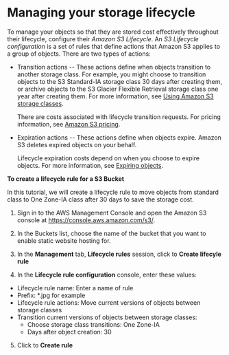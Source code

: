 # Managing your storage lifecycle
To manage your objects so that they are stored cost effectively throughout their lifecycle, configure their *Amazon S3 Lifecycle*. An *S3 Lifecycle configuration* is a set of rules that define actions that Amazon S3 applies to a group of objects. There are two types of actions:

-   Transition actions -- These actions define when objects transition to another storage class. For example, you might choose to transition objects to the S3 Standard-IA storage class 30 days after creating them, or archive objects to the S3 Glacier Flexible Retrieval storage class one year after creating them. For more information, see [Using Amazon S3 storage classes](https://docs.aws.amazon.com/AmazonS3/latest/userguide/storage-class-intro.html).

    There are costs associated with lifecycle transition requests. For pricing information, see [Amazon S3 pricing](https://aws.amazon.com/s3/pricing/).

-   Expiration actions -- These actions define when objects expire. Amazon S3 deletes expired objects on your behalf.

    Lifecycle expiration costs depend on when you choose to expire objects. For more information, see [Expiring objects](https://docs.aws.amazon.com/AmazonS3/latest/userguide/lifecycle-expire-general-considerations.html).


**To create a lifecycle rule for a S3 Bucket**

In this tutorial, we will create a lifecycle rule to move objects from standard class to One Zone-IA class after 30 days to save the storage cost.


1.  Sign in to the AWS Management Console and open the Amazon S3 console at <https://console.aws.amazon.com/s3/>.

2.  In the Buckets list, choose the name of the bucket that you want to enable static website hosting for.
3. In the **Management** tab, **Lifecycle rules** session, click to **Create lifecyle rule**
4. In the **Lifecycle rule configuration** console, enter these values:
- Lifecycle rule name: Enter a name of rule
- Prefix: *.jpg for example
- Lifecycle rule actions: Move current versions of objects between storage classes
- Transition current versions of objects between storage classes:  
    - Choose storage class transitions: One Zone-IA
    - Days after object creation: 30

5. Click to **Create rule**
